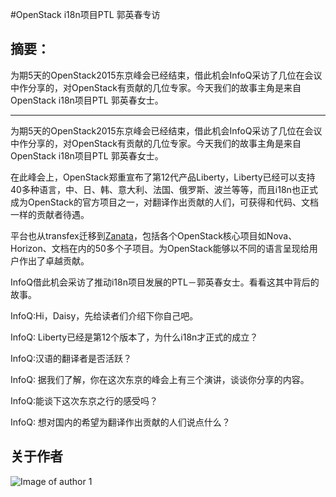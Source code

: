 #OpenStack i18n项目PTL 郭英春专访 

## 摘要：

为期5天的OpenStack2015东京峰会已经结束，借此机会InfoQ采访了几位在会议中作分享的，对OpenStack有贡献的几位专家。今天我们的故事主角是来自OpenStack i18n项目PTL 郭英春女士。

--------------------------------------------------

为期5天的OpenStack2015东京峰会已经结束，借此机会InfoQ采访了几位在会议中作分享的，对OpenStack有贡献的几位专家。今天我们的故事主角是来自OpenStack i18n项目PTL 郭英春女士。

在此峰会上，OpenStack郑重宣布了第12代产品Liberty，Liberty已经可以支持40多种语言，中、日、韩、意大利、法国、俄罗斯、波兰等等，而且i18n也正式成为OpenStack的官方项目之一，对翻译作出贡献的人们，可获得和代码、文档一样的贡献者待遇。

平台也从transfex迁移到[Zanata](https://translate.openstack.org/project/list)，包括各个OpenStack核心项目如Nova、Horizon、文档在内的50多个子项目。为OpenStack能够以不同的语言呈现给用户作出了卓越贡献。

InfoQ借此机会采访了推动i18n项目发展的PTL－郭英春女士。看看这其中背后的故事。

InfoQ:Hi，Daisy，先给读者们介绍下你自己吧。

>>




InfoQ: Liberty已经是第12个版本了，为什么i18n才正式的成立？

>>



InfoQ:汉语的翻译者是否活跃？
 
>>




InfoQ: 据我们了解，你在这次东京的峰会上有三个演讲，谈谈你分享的内容。
 
>>


InfoQ:能谈下这次东京之行的感受吗？
 
>>



InfoQ: 想对国内的希望为翻译作出贡献的人们说点什么？
 
>>




## 关于作者
![Image of author 1]()



